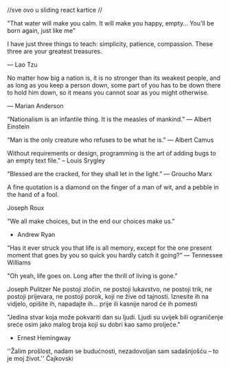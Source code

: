//sve ovo u sliding react kartice //


"That water will make you calm. It will make you happy, empty… You'll be born again, just like me"


I have just three things to teach: simplicity, patience, compassion. These three are your greatest treasures.

— Lao Tzu


No matter how big a nation is, it is no stronger than its weakest people, and as long as you keep a person down, some part of you has to be down there to hold him down, so it means you cannot soar as you might otherwise.

— Marian Anderson


“Nationalism is an infantile thing. It is the measles of mankind.” ― Albert Einstein


“Man is the only creature who refuses to be what he is.” 
― Albert Camus


Without requirements or design, programming is the art of adding bugs to an empty text file." 
– Louis Srygley


“Blessed are the cracked, for they shall let in the light.” 
― Groucho Marx


A fine quotation is a diamond on the finger of a man of wit, 
and a pebble in the hand of a fool.

Joseph Roux


  "We all make choices, but in the end our choices make us."

- Andrew Ryan


“Has it ever struck you that life is all memory, except for the one present moment that goes by you so quick you hardly catch it going?”
― Tennessee Williams


 "Oh yeah, life goes on. Long after the thrill of living is gone."


Joseph Pulitzer
Ne postoji zločin, ne postoji lukavstvo, ne postoji trik, ne postoji
prijevara, ne postoji porok, koji ne žive od tajnosti. Iznesite ih na
vidjelo, opišite ih, napadajte ih... prije ili kasnije narod će ih pomesti



"Jedina stvar koja može pokvariti dan su ljudi. 
Ljudi su uvijek bili ograničenje sreće osim jako 
malog broja koji su dobri kao samo proljeće."
- Ernest Hemingway 
 


''Žalim prošlost, nadam se budućnosti, 
nezadovoljan sam sadašnjošću – to je moj život.'' Čajkovski

